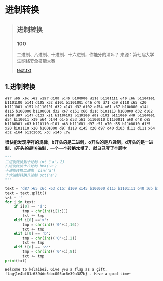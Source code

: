 # 进制转换



> ## 进制转换
>
> ### 100
>
> 
>
> 二进制、八进制、十进制、十六进制，你能分的清吗？
> 来源：第七届大学生网络安全技能大赛
>
> [text.txt](进制转换/text.txt)



## 1.进制转换

```
d87 x65 x6c x63 o157 d109 o145 b100000 d116 b1101111 o40 x6b b1100101 b1101100 o141 d105 x62 d101 b1101001 d46 o40 d71 x69 d118 x65 x20 b1111001 o157 b1110101 d32 o141 d32 d102 o154 x61 x67 b100000 o141 d115 b100000 b1100001 d32 x67 o151 x66 d116 b101110 b100000 d32 d102 d108 d97 o147 d123 x31 b1100101 b110100 d98 d102 b111000 d49 b1100001 d54 b110011 x39 o64 o144 o145 d53 x61 b1100010 b1100011 o60 d48 o65 b1100001 x63 b110110 d101 o63 b111001 d97 d51 o70 d55 b1100010 d125 x20 b101110 x20 b1001000 d97 d118 o145 x20 d97 o40 d103 d111 d111 x64 d32 o164 b1101001 x6d o145 x7e
```

**很快能发现字符的规律，b开头的是二进制，o开头的是八进制，d开头的是十进制，x开头的是16进制，一个一个转换太慢了，就自己写了个脚本**

```python
"""
二进制转换到十进制 int（‘a'，2)
八进制转换十六进制 hex('a')
十进制转换二进制  bin('a')
十六进制转换八进制 oct('a')
"""

text = 'd87 x65 x6c x63 o157 d109 o145 b100000 d116 b1101111 o40 x6b b1100101 b1101100 o141 d105 x62 d101 b1101001 d46 o40 d71 x69 d118 x65 x20 b1111001 o157 b1110101 d32 o141 d32 d102 o154 x61 x67 b100000 o141 d115 b100000 b1100001 d32 x67 o151 x66 d116 b101110 b100000 d32 d102 d108 d97 o147 d123 x31 b1100101 b110100 d98 d102 b111000 d49 b1100001 d54 b110011 x39 o64 o144 o145 d53 x61 b1100010 b1100011 o60 d48 o65 b1100001 x63 b110110 d101 o63 b111001 d97 d51 o70 d55 b1100010 d125 x20 b101110 x20 b1001000 d97 d118 o145 x20 d97 o40 d103 d111 d111 x64 d32 o164 b1101001 x6d o145 x7e'
text = text.split()
txt = ''
for i in text:
    if i[0] == 'd':
        tmp = chr(int(i[1:]))
        txt += tmp
    elif i[0] =='x':
        tmp = chr(int(('0'+i),16))
    	txt += tmp
    elif i[0] == 'b':
        tmp = chr(int(('0'+i),2))
        txt += tmp
    elif i[0] == 'o':
        tmp = chr(int(('0'+i),8))
        txt += tmp
print(txt)
```



`Welcome to kelaibei. Give you a flag as a gift.  flag{1e4bf81a6394de5abc005ac6e39a387b} . Have a good time~`